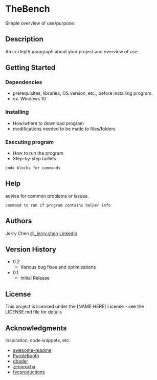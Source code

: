 # TheBench

Simple overview of use/purpose:

## Description

An in-depth paragraph about your project and overview of use.

## Getting Started

### Dependencies

* prerequisites, libraries, OS version, etc., before installing program.
* ex. Windows 10

### Installing

* How/where to download program
* modifications needed to be made to files/folders

### Executing program

* How to run the program
* Step-by-step bullets
```
code blocks for commands
```

## Help

advise for common problems or issues.
```
command to run if program contains helper info
```

## Authors

Jerry Chen
[@_jerry.chen](https://www.instagram.com/_jerry.chen/)
[LinkedIn](https://www.linkedin.com/in/jerry-chen-63a248289/)

## Version History

* 0.2
    * Various bug fixes and optimizations
* 0.1
    * Initial Release

## License

This project is licensed under the [NAME HERE] License - see the LICENSE.md file for details

## Acknowledgments

Inspiration, code snippets, etc.
* [awesome-readme](https://github.com/matiassingers/awesome-readme)
* [PurpleBooth](https://gist.github.com/PurpleBooth/109311bb0361f32d87a2)
* [dbader](https://github.com/dbader/readme-template)
* [zenorocha](https://gist.github.com/zenorocha/4526327)
* [fvcproductions](https://gist.github.com/fvcproductions/1bfc2d4aecb01a834b46)
